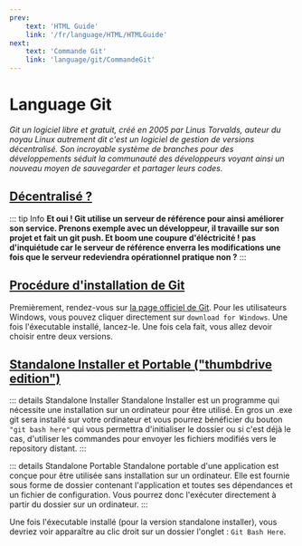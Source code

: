 ```yaml
---
prev: 
    text: 'HTML Guide'
    link: '/fr/language/HTML/HTMLGuide'
next:
    text: 'Commande Git'
    link: 'language/git/CommandeGit'
---
```


# Language Git

*Git un logiciel libre et gratuit, créé en 2005 par Linus Torvalds, auteur du noyau Linux autrement dit c'est un logiciel de gestion de versions décentralisé. Son incroyable système de branches pour des développements séduit la communauté des développeurs voyant ainsi un nouveau moyen de sauvegarder et partager leurs codes.*

## <u>Décentralisé ?</u>

::: tip Info
**Et oui ! Git utilise un serveur de référence pour ainsi améliorer son service. Prenons exemple avec un développeur, il travaille sur son projet et fait un git push. Et boom une coupure d'éléctricité ! pas d'inquiétude car le serveur de référence enverra les modifications une fois que le serveur redeviendra opérationnel pratique non ?**
:::

## <u>Procédure d'installation de Git</u>


Premièrement, rendez-vous sur [la page officiel de Git](https://git-scm.com/). Pour les utilisateurs Windows, vous pouvez cliquer directement sur ``download for Windows``. Une fois l'éxecutable installé, lancez-le. Une fois cela fait, vous allez devoir choisir entre deux versions.

## <u>Standalone Installer et Portable ("thumbdrive edition")</u>


::: details Standalone Installer
Standalone Installer est un programme qui nécessite une installation sur un ordinateur pour être utilisé. En gros un .exe git sera installé sur votre ordinateur et vous pourrez bénéficier du bouton ``"git bash here"`` qui vous permettra d'initialiser le dossier ou si c'est déjà le cas, d'utiliser les commandes pour envoyer les fichiers modifiés vers le repository distant.
:::

::: details Standalone Portable
Standalone portable d'une application est conçue pour être utilisée sans installation sur un ordinateur. Elle est fournie sous forme de dossier contenant l'application et toutes ses dépendances et un fichier de configuration. Vous pourrez donc l'exécuter directement à partir du dossier sur un ordinateur.
:::

Une fois l'éxecutable installé (pour la version standalone installer), vous devriez voir apparaître au clic droit sur un dossier l'onglet : ``Git Bash Here``.



